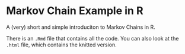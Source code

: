 # Markov Chain Example in R
A (very) short and simple introduciton to Markov Chains in R.

There is an `.Rmd` file that contains all the code. You can also look at the `.html` file, which contains the knitted version. 
